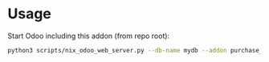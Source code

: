 # Usage

Start Odoo including this addon (from repo root):

```bash
python3 scripts/nix_odoo_web_server.py --db-name mydb --addon purchase_order_approved
```
